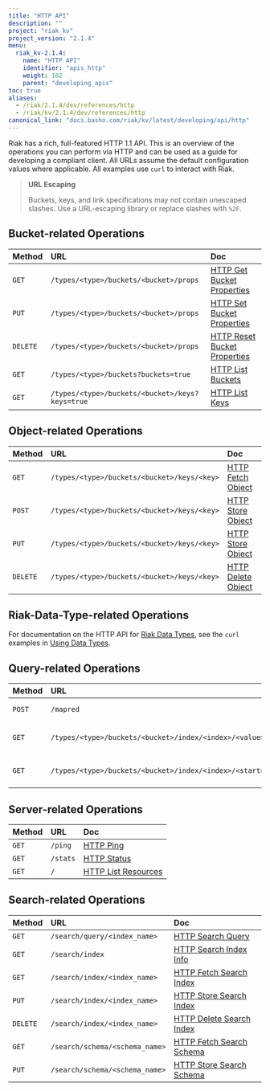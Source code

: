 ```yaml
---
title: "HTTP API"
description: ""
project: "riak_kv"
project_version: "2.1.4"
menu:
  riak_kv-2.1.4:
    name: "HTTP API"
    identifier: "apis_http"
    weight: 102
    parent: "developing_apis"
toc: true
aliases:
  - /riak/2.1.4/dev/references/http
  - /riak/kv/2.1.4/dev/references/http
canonical_link: "docs.basho.com/riak/kv/latest/developing/api/http"
---
```


Riak has a rich, full-featured HTTP 1.1 API. This is an overview of the
operations you can perform via HTTP and can be used as a guide for
developing a compliant client. All URLs assume the default configuration
values where applicable. All examples use `curl` to interact with Riak.

> **URL Escaping**
>
> Buckets, keys, and link specifications may not contain unescaped
slashes. Use a URL-escaping library or replace slashes with `%2F`.

## Bucket-related Operations

Method | URL | Doc
:------|:----|:---
`GET` | `/types/<type>/buckets/<bucket>/props` | [HTTP Get Bucket Properties](/riak/kv/2.1.4/developing/api/http/get-bucket-props)
`PUT` | `/types/<type>/buckets/<bucket>/props` | [HTTP Set Bucket Properties](/riak/kv/2.1.4/developing/api/http/set-bucket-props)
`DELETE` | `/types/<type>/buckets/<bucket>/props` | [HTTP Reset Bucket Properties](/riak/kv/2.1.4/developing/api/http/reset-bucket-props)
`GET` | `/types/<type>/buckets?buckets=true` | [HTTP List Buckets](/riak/kv/2.1.4/developing/api/http/list-buckets)
`GET` | `/types/<type>/buckets/<bucket>/keys?keys=true` | [HTTP List Keys](/riak/kv/2.1.4/developing/api/http/list-keys)

## Object-related Operations

Method | URL | Doc
:------|:----|:---
`GET` | `/types/<type>/buckets/<bucket>/keys/<key>` | [HTTP Fetch Object](/riak/kv/2.1.4/developing/api/http/fetch-object)
`POST` | `/types/<type>/buckets/<bucket>/keys/<key>` | [HTTP Store Object](/riak/kv/2.1.4/developing/api/http/store-object)
`PUT` | `/types/<type>/buckets/<bucket>/keys/<key>` | [HTTP Store Object](/riak/kv/2.1.4/developing/api/http/store-object)
`DELETE` | `/types/<type>/buckets/<bucket>/keys/<key>` | [HTTP Delete Object](/riak/kv/2.1.4/developing/api/http/delete-object)

## Riak-Data-Type-related Operations

For documentation on the HTTP API for [Riak Data Types](/riak/kv/2.1.4/learn/concepts/crdts),
see the `curl` examples in [Using Data Types](/riak/kv/2.1.4/developing/data-types).

## Query-related Operations

Method | URL | Doc
:------|:----|:---
`POST` | `/mapred` | [HTTP MapReduce](/riak/kv/2.1.4/developing/api/http/mapreduce)
`GET` | `/types/<type>/buckets/<bucket>/index/<index>/<value>` | [HTTP Secondary Indexes](/riak/kv/2.1.4/developing/api/http/secondary-indexes)
`GET` | `/types/<type>/buckets/<bucket>/index/<index>/<start>/<end>` | [HTTP Secondary Indexes](/riak/kv/2.1.4/developing/api/http/secondary-indexes)

## Server-related Operations

Method | URL | Doc
:------|:----|:---
`GET` | `/ping` | [HTTP Ping](/riak/kv/2.1.4/developing/api/http/ping)
`GET` | `/stats` | [HTTP Status](/riak/kv/2.1.4/developing/api/http/status)
`GET` | `/` | [HTTP List Resources](/riak/kv/2.1.4/developing/api/http/list-resources)

## Search-related Operations

Method | URL | Doc
:------|:----|:---
`GET` | `/search/query/<index_name>` | [HTTP Search Query](/riak/kv/2.1.4/developing/api/http/search-query)
`GET` | `/search/index` | [HTTP Search Index Info](/riak/kv/2.1.4/developing/api/http/search-index-info)
`GET` | `/search/index/<index_name>` | [HTTP Fetch Search Index](/riak/kv/2.1.4/developing/api/http/fetch-search-index)
`PUT` | `/search/index/<index_name>` | [HTTP Store Search Index](/riak/kv/2.1.4/developing/api/http/store-search-index)
`DELETE` | `/search/index/<index_name>` | [HTTP Delete Search Index](/riak/kv/2.1.4/developing/api/http/delete-search-index)
`GET` | `/search/schema/<schema_name>` | [HTTP Fetch Search Schema](/riak/kv/2.1.4/developing/api/http/fetch-search-schema)
`PUT` | `/search/schema/<schema_name>` | [HTTP Store Search Schema](/riak/kv/2.1.4/developing/api/http/store-search-schema)
